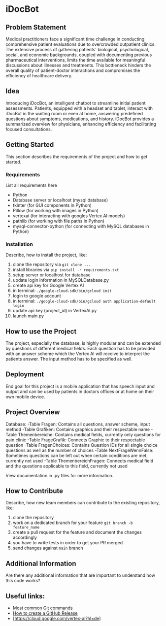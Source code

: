 # iDocBot

## Problem Statement

Medical practitioners face a significant time challenge in conducting comprehensive patient evaluations due to overcrowded outpatient clinics. The extensive process of gathering patients' biological, psychological, social, and economic backgrounds, coupled with documenting previous pharmaceutical interventions, limits the time available for meaningful discussions about illnesses and treatments. This bottleneck hinders the overall quality of patient-doctor interactions and compromises the efficiency of healthcare delivery.

## Idea

Introducing iDocBot, an intelligent chatbot to streamline initial patient assessments. Patients, equipped with a headset and tablet, interact with iDocBot in the waiting room or even at home, answering predefined questions about symptoms, medications, and history. iDocBot provides a summarized overview for physicians, enhancing efficiency and facilitating focused consultations.

## Getting Started

This section describes the requirements of the project and how to get started.

### Requirements

List all requirements here

- Python
- Database server or localhost (mysql database)
- tkinter (for GUI components in Python)
- Pillow (for working with images in Python)
- vertexai (for interacting with googles Vertex AI models)
- pathlib (for working with file paths in Python)
- mysql-connector-python (for connecting with MySQL databases in Python)

### Installation

Describe, how to install the project, like:

1) clone the repository via `git clone ...`
2) install libraries via `pip install -r requirements.txt`
3) setup server or localhost for database
4) update login information in MySQLDatabase.py
5) create api key for Google Vertex AI
6) in terminal: `./google-cloud-sdk/bin/gcloud init`
7) login to google account
8) in terminal: `./google-cloud-sdk/bin/gcloud auth application-default login`
9) update api key (project_id) in VertexAI.py
10) launch main.py

## How to use the Project 

The project, especially the database, is highly modular and can be extended by questions of different medical fields. Each question has to be provided with an answer scheme which the Vertex AI will receive to interpret the patients answer. The input method has to be specified as well.

## Deployment

End goal for this project is a mobile application that has speech input and output and can be used by patients in doctors offices or at home on their own mobile device.

## Project Overview

Database:
-Table Fragen: Contains all questions, answer scheme, input method
-Table Grafiken: Contains graphics and their respectable name
-Table Themenbereiche: Contains medical fields, currently only questions for pain clinic
-Table FrageGrafik: Connects Graphic to their respectable question
-Table FragenChoices: Contains Question IDs for all single choice questions as well as the number of choices
-Table NextFrageWennFalse: Sometimes questions can be left out when certain conditions are met, currently not used
-Table ThemenbereichFragen: Connects medical field and the questions applicable to this field, currently not used

View documentation in .py files for more information.

## How to Contribute

Describe, how new team members can contribute to the existing repository, like:

1) clone the repository
2) work on a dedicated branch for your feature `git branch -b feature_name`
3) create a pull request for the feature and document the changes accordingly
4) you have to write tests in order to get your PR merged
5) send changes against `main` branch

## Additional Information

Are there any additional information that are important to understand how this code works?

## Useful links:

- [Most common Git commands](https://rogerdudler.github.io/git-guide/index.de.html)
- [How to create a GitHub Release](https://docs.github.com/en/repositories/releasing-projects-on-github/managing-releases-in-a-repository)
- [https://cloud.google.com/vertex-ai?hl=de]
